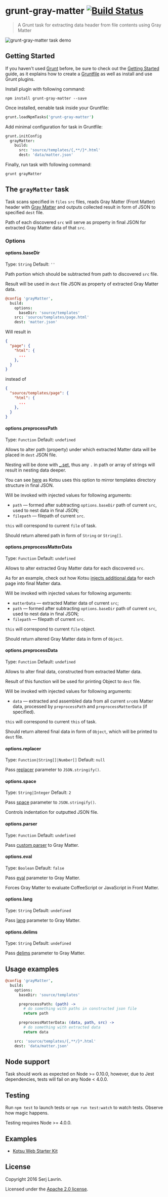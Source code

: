 grunt-gray-matter [![Build Status](https://travis-ci.org/ArmorDarks/grunt-gray-matter.svg?branch=master)](https://travis-ci.org/ArmorDarks/grunt-gray-matter)
=================

> A Grunt task for extracting data header from file contents using Gray Matter

![grunt-gray-matter task demo](https://cloud.githubusercontent.com/assets/4460311/22854588/92609ace-f07a-11e6-8c83-5cbcc7a13a7b.gif)


## Getting Started

If you haven't used [Grunt](http://gruntjs.com/) before, be sure to check out the
[Getting Started](http://gruntjs.com/getting-started) guide, as it explains how to create
a [Gruntfile](http://gruntjs.com/sample-gruntfile) as well as install and use Grunt plugins.

Install plugin with following command:

``` shell
npm install grunt-gray-matter --save
```

Once installed, eenable task inside your Gruntfile:

``` coffee
grunt.loadNpmTasks('grunt-gray-matter')
```

Add minimal configuration for task in Gruntfile:

``` coffee
grunt.initConfig
  grayMatter:
    build:
      src: 'source/templates/{,**/}*.html'
      dest: 'data/matter.json'
```

Finally, run task with following command:

``` shell
grunt grayMatter
```


## The `grayMatter` task

Task scans specified in `files` `src` files, reads Gray Matter (Front Matter) header with [Gray Matter](https://github.com/jonschlinkert/gray-matter) and outputs collected result in form of JSON to specified `dest` file.

Path of each discovered `src` will serve as property in final JSON for extracted Gray Matter data of that `src`.

### Options

#### options.baseDir

Type: `String` Default: `''`

Path portion which should be subtracted from path to discovered `src` file.

Result will be used in `dest` file JSON as property of extracted Gray Matter data.

``` coffee
@config 'grayMatter',
  build:
    options:
      baseDir: 'source/templates'
    src: 'source/templates/page.html'
    dest: 'matter.json'
```

Will result in

``` json
{
  "page": {
    "html": {
      ...
    },
  }
}
```

instead of

``` json
{
  "source/templates/page": {
    "html": {
      ...
    },
  }
}
```

#### options.preprocessPath

Type: `Function` Default: `undefined`

Allows to alter path (property) under which extracted Matter data will be placed in `dest` JSON file.

Nesting will be done with [_.set](https://lodash.com/docs/4.17.4#set), thus any `.` in path or array of strings will result in nesting data deeper.

You can see [here](https://github.com/LotusTM/Kotsu/blob/master/tasks/data.coffee#L19) as Kotsu uses this option to mirror templates directory structure in final JSON.

Will be invoked with injected values for following arguments:

* `path` — formed after subtracting `options.baseDir` path of current `src`, used to nest data in final JSON;
* `filepath` — filepath of current `src`.

`this` will correspond to current `file` of task.

Should return altered path in form of `String` or `String[]`.

#### options.preprocessMatterData

Type: `Function` Default: `undefined`

Allows to alter extracted Gray Matter data for each discovered `src`.

As for an example, check out how Kotsu [injects additional data](https://github.com/LotusTM/Kotsu/blob/master/tasks/data.coffee#L22) for each page into final Matter data.

Will be invoked with injected values for following arguments:

* `matterData` — extracted Matter data of current `src`;
* `path` — formed after subtracting `options.baseDir` path of current `src`, used to nest data in final JSON;
* `filepath` — filepath of current `src`.

`this` will correspond to current `file` object.

Should return altered Gray Matter data in form of `Object`.

#### options.preprocessData

Type: `Function` Default: `undefined`

Allows to alter final data, constructed from extracted Matter data.

Result of this function will be used for printing Object to `dest` file.

Will be invoked with injected values for following arguments:

* `data` — extracted and assembled data from all current `src`es Matter data, processed by `preprocessPath` and `preprocessMatterData` (if specified).

`this` will correspond to current `this` of task.

Should return altered final data in form of `Object`, which will be printed to `dest` file.

#### options.replacer

Type: `Function|String[]|Number[]` Default: `null`

Pass [replacer](https://developer.mozilla.org/en/docs/Web/JavaScript/Reference/Global_Objects/JSON/stringify) parameter to `JSON.stringify()`.

#### options.space

Type: `String|Integer` Default: `2`

Pass [space](https://developer.mozilla.org/en/docs/Web/JavaScript/Reference/Global_Objects/JSON/stringify) parameter to `JSON.stringify()`.

Controls indentation for outputted JSON file.

#### options.parser

Type: `Function` Default: `undefined`

Pass [custom parser](https://github.com/jonschlinkert/gray-matter#optionsparser) to Gray Matter.

#### options.eval

Type: `Boolean` Default: `false`

Pass [eval](https://github.com/jonschlinkert/gray-matter#optionseval) parameter to Gray Matter.

Forces Gray Matter to evaluate CoffeeScript or JavaScript in Front Matter.

#### options.lang

Type: `String` Default: `undefined`

Pass [lang](https://github.com/jonschlinkert/gray-matter#optionslang) parameter to Gray Matter.

#### options.delims

Type: `String` Default: `undefined`

Pass [delims](https://github.com/jonschlinkert/gray-matter#optionsdelims) parameter to Gray Matter.



## Usage examples

``` coffee
@config 'grayMatter',
  build:
    options:
      baseDir: 'source/templates'

      preprocessPath: (path) ->
        # do something with paths in constructed json file
        return path

      preprocessMatterData: (data, path, src) ->
        # do something with extracted data
        return data

    src: 'source/templates/{,**/}*.html'
    dest: 'data/matter.json'
```


## Node support

Task should work as expected on Node >= 0.10.0, however, due to Jest dependencies, tests will fail on any Node < 4.0.0.


## Testing

Run `npm test` to launch tests or `npm run test:watch` to watch tests. Observe how magic happens.

Testing requires Node >= 4.0.0.


## Examples

* [Kotsu Web Starter Kit](https://github.com/LotusTM/Kotsu)


## License
Copyright 2016 Serj Lavrin.

Licensed under the [Apache 2.0 license](https://github.com/LotusTM/Kotsu/blob/master/LICENSE.md).